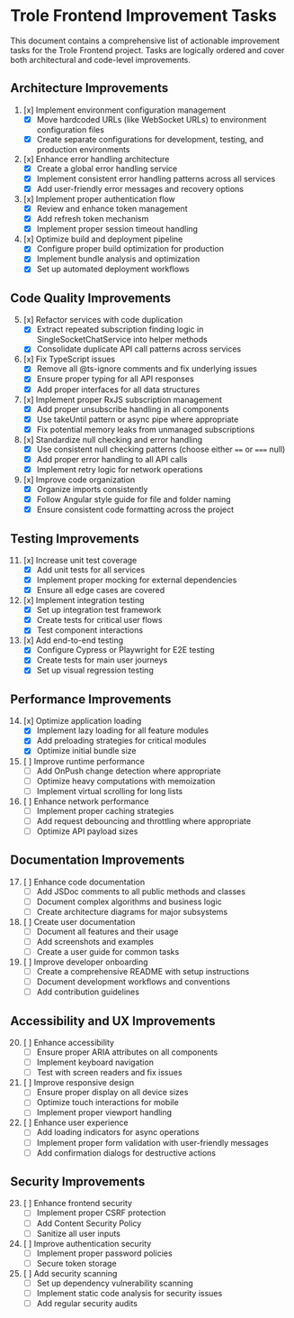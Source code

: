 # Trole Frontend Improvement Tasks

This document contains a comprehensive list of actionable improvement tasks for the Trole Frontend project. Tasks are logically ordered and cover both architectural and code-level improvements.

## Architecture Improvements

1. [x] Implement environment configuration management
   - [x] Move hardcoded URLs (like WebSocket URLs) to environment configuration files
   - [x] Create separate configurations for development, testing, and production environments

2. [x] Enhance error handling architecture
   - [x] Create a global error handling service
   - [x] Implement consistent error handling patterns across all services
   - [x] Add user-friendly error messages and recovery options

3. [x] Implement proper authentication flow
   - [x] Review and enhance token management
   - [x] Add refresh token mechanism
   - [x] Implement proper session timeout handling

4. [x] Optimize build and deployment pipeline
   - [x] Configure proper build optimization for production
   - [x] Implement bundle analysis and optimization
   - [x] Set up automated deployment workflows

## Code Quality Improvements

5. [x] Refactor services with code duplication
   - [x] Extract repeated subscription finding logic in SingleSocketChatService into helper methods
   - [x] Consolidate duplicate API call patterns across services

7. [x] Fix TypeScript issues
   - [x] Remove all @ts-ignore comments and fix underlying issues
   - [x] Ensure proper typing for all API responses
   - [x] Add proper interfaces for all data structures

8. [x] Implement proper RxJS subscription management
   - [x] Add proper unsubscribe handling in all components
   - [x] Use takeUntil pattern or async pipe where appropriate
   - [x] Fix potential memory leaks from unmanaged subscriptions

9. [x] Standardize null checking and error handling
   - [x] Use consistent null checking patterns (choose either `==` or `===` null)
   - [x] Add proper error handling to all API calls
   - [x] Implement retry logic for network operations

10. [x] Improve code organization
    - [x] Organize imports consistently
    - [x] Follow Angular style guide for file and folder naming
    - [x] Ensure consistent code formatting across the project

## Testing Improvements

11. [x] Increase unit test coverage
    - [x] Add unit tests for all services
    - [x] Implement proper mocking for external dependencies
    - [x] Ensure all edge cases are covered

12. [x] Implement integration testing
    - [x] Set up integration test framework
    - [x] Create tests for critical user flows
    - [x] Test component interactions

13. [x] Add end-to-end testing
    - [x] Configure Cypress or Playwright for E2E testing
    - [x] Create tests for main user journeys
    - [x] Set up visual regression testing

## Performance Improvements

14. [x] Optimize application loading
    - [x] Implement lazy loading for all feature modules
    - [x] Add preloading strategies for critical modules
    - [x] Optimize initial bundle size

15. [ ] Improve runtime performance
    - [ ] Add OnPush change detection where appropriate
    - [ ] Optimize heavy computations with memoization
    - [ ] Implement virtual scrolling for long lists

16. [ ] Enhance network performance
    - [ ] Implement proper caching strategies
    - [ ] Add request debouncing and throttling where appropriate
    - [ ] Optimize API payload sizes

## Documentation Improvements

17. [ ] Enhance code documentation
    - [ ] Add JSDoc comments to all public methods and classes
    - [ ] Document complex algorithms and business logic
    - [ ] Create architecture diagrams for major subsystems

18. [ ] Create user documentation
    - [ ] Document all features and their usage
    - [ ] Add screenshots and examples
    - [ ] Create a user guide for common tasks

19. [ ] Improve developer onboarding
    - [ ] Create a comprehensive README with setup instructions
    - [ ] Document development workflows and conventions
    - [ ] Add contribution guidelines

## Accessibility and UX Improvements

20. [ ] Enhance accessibility
    - [ ] Ensure proper ARIA attributes on all components
    - [ ] Implement keyboard navigation
    - [ ] Test with screen readers and fix issues

21. [ ] Improve responsive design
    - [ ] Ensure proper display on all device sizes
    - [ ] Optimize touch interactions for mobile
    - [ ] Implement proper viewport handling

22. [ ] Enhance user experience
    - [ ] Add loading indicators for async operations
    - [ ] Implement proper form validation with user-friendly messages
    - [ ] Add confirmation dialogs for destructive actions

## Security Improvements

23. [ ] Enhance frontend security
    - [ ] Implement proper CSRF protection
    - [ ] Add Content Security Policy
    - [ ] Sanitize all user inputs

24. [ ] Improve authentication security
    - [ ] Implement proper password policies
    - [ ] Secure token storage

25. [ ] Add security scanning
    - [ ] Set up dependency vulnerability scanning
    - [ ] Implement static code analysis for security issues
    - [ ] Add regular security audits
